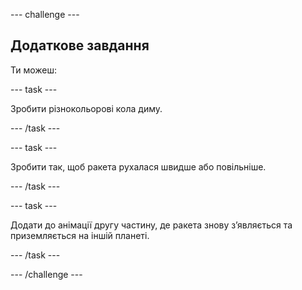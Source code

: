 --- challenge ---

## Додаткове завдання

Ти можеш:

--- task ---

Зробити різнокольорові кола диму.

--- /task ---

--- task ---

Зробити так, щоб ракета рухалася швидше або повільніше.

--- /task ---

--- task ---

Додати до анімації другу частину, де ракета знову з’являється та приземляється на іншій планеті.

--- /task ---

--- /challenge ---

